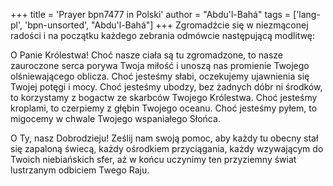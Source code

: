 +++
title = 'Prayer bpn7477 in Polski'
author = "Abdu'l-Bahá"
tags = ['lang-pl', 'bpn-unsorted', "Abdu'l-Bahá"]
+++
Zgromadźcie się w niezmąconej radości i na początku każdego zebrania odmówcie następującą modlitwę:
    
O Panie Królestwa! Choć nasze ciała są tu zgromadzone, to nasze zauroczone serca porywa Twoja miłość i unoszą nas promienie Twojego olśniewającego oblicza. Choć jesteśmy słabi, oczekujemy ujawnienia się Twojej potęgi i mocy. Choć jesteśmy ubodzy, bez żadnych dóbr ni środków, to korzystamy z bogactw ze skarbców Twojego Królestwa. Choć jesteśmy kroplami, to czerpiemy z głębin Twojego oceanu. Choć jesteśmy pyłem, to migocemy w chwale Twojego wspaniałego Słońca.
    
O Ty, nasz Dobrodzieju! Ześlij nam swoją pomoc, aby każdy tu obecny stał się zapaloną świecą, każdy ośrodkiem przyciągania, każdy wzywającym do Twoich niebiańskich sfer, aż w końcu uczynimy ten przyziemny świat lustrzanym odbiciem Twego Raju.
